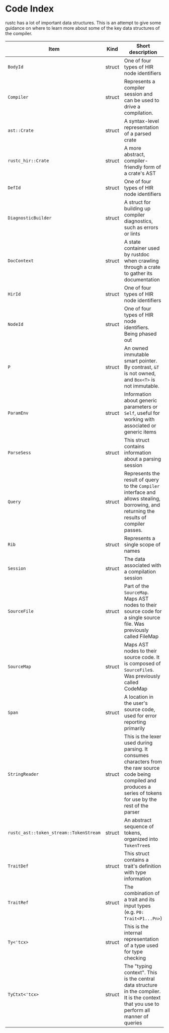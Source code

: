 # Code Index

rustc has a lot of important data structures. This is an attempt to give some
guidance on where to learn more about some of the key data structures of the
compiler.

Item            |  Kind    | Short description           | Chapter            | Declaration
----------------|----------|-----------------------------|--------------------|-------------------
`BodyId` | struct | One of four types of HIR node identifiers | [Identifiers in the HIR] | [compiler/rustc_hir/src/hir.rs](https://doc.rust-lang.org/nightly/nightly-rustc/rustc_hir/struct.BodyId.html)
`Compiler` | struct | Represents a compiler session and can be used to drive a compilation. | [The Rustc Driver and Interface] | [compiler/rustc_interface/src/interface.rs](https://doc.rust-lang.org/nightly/nightly-rustc/rustc_interface/interface/struct.Compiler.html)
`ast::Crate` | struct | A syntax-level representation of a parsed crate | [The parser] | [compiler/rustc_ast/src/ast.rs](https://doc.rust-lang.org/nightly/nightly-rustc/rustc_ast/ast/struct.Crate.html)
`rustc_hir::Crate` | struct | A more abstract, compiler-friendly form of a crate's AST | [The Hir] | [compiler/rustc_hir/src/hir.rs](https://doc.rust-lang.org/nightly/nightly-rustc/rustc_hir/struct.Crate.html)
`DefId` | struct | One of four types of HIR node identifiers | [Identifiers in the HIR] | [compiler/rustc_hir/src/def_id.rs](https://doc.rust-lang.org/nightly/nightly-rustc/rustc_hir/def_id/struct.DefId.html)
`DiagnosticBuilder` | struct | A struct for building up compiler diagnostics, such as errors or lints | [Emitting Diagnostics] | [compiler/rustc_errors/src/diagnostic_builder.rs](https://doc.rust-lang.org/nightly/nightly-rustc/rustc_errors/struct.DiagnosticBuilder.html)
`DocContext` | struct | A state container used by rustdoc when crawling through a crate to gather its documentation | [Rustdoc] | [src/librustdoc/core.rs](https://github.com/rust-lang/rust/blob/master/src/librustdoc/core.rs)
`HirId` | struct | One of four types of HIR node identifiers | [Identifiers in the HIR] | [compiler/rustc_hir/src/hir_id.rs](https://doc.rust-lang.org/nightly/nightly-rustc/rustc_hir/hir_id/struct.HirId.html)
`NodeId` | struct | One of four types of HIR node identifiers. Being phased out | [Identifiers in the HIR] | [compiler/rustc_ast/src/ast.rs](https://doc.rust-lang.org/nightly/nightly-rustc/rustc_ast/node_id/struct.NodeId.html)
`P` | struct | An owned immutable smart pointer. By contrast, `&T` is not owned, and `Box<T>` is not immutable. | None | [compiler/rustc_ast/src/ptr.rs](https://doc.rust-lang.org/nightly/nightly-rustc/rustc_ast/ptr/struct.P.html)
`ParamEnv` | struct | Information about generic parameters or `Self`, useful for working with associated or generic items | [Parameter Environment] | [compiler/rustc_middle/src/ty/mod.rs](https://doc.rust-lang.org/nightly/nightly-rustc/rustc_middle/ty/struct.ParamEnv.html)
`ParseSess` | struct | This struct contains information about a parsing session | [The parser] | [compiler/rustc_session/src/parse/parse.rs](https://doc.rust-lang.org/nightly/nightly-rustc/rustc_session/parse/struct.ParseSess.html)
`Query` | struct | Represents the result of query to the `Compiler` interface and allows stealing, borrowing, and returning the results of compiler passes. | [The Rustc Driver and Interface] | [compiler/rustc_interface/src/queries.rs](https://doc.rust-lang.org/nightly/nightly-rustc/rustc_interface/queries/struct.Query.html)
`Rib` | struct | Represents a single scope of names | [Name resolution] | [compiler/rustc_resolve/src/lib.rs](https://doc.rust-lang.org/nightly/nightly-rustc/rustc_resolve/late/struct.Rib.html)
`Session` | struct | The data associated with a compilation session | [The parser], [The Rustc Driver and Interface] | [compiler/rustc_session/src/session.rs](https://doc.rust-lang.org/nightly/nightly-rustc/rustc_session/struct.Session.html)
`SourceFile` | struct | Part of the `SourceMap`. Maps AST nodes to their source code for a single source file. Was previously called FileMap | [The parser] | [compiler/rustc_span/src/lib.rs](https://doc.rust-lang.org/nightly/nightly-rustc/rustc_span/struct.SourceFile.html)
`SourceMap` | struct | Maps AST nodes to their source code. It is composed of `SourceFile`s. Was previously called CodeMap | [The parser] | [compiler/rustc_span/src/source_map.rs](https://doc.rust-lang.org/nightly/nightly-rustc/rustc_span/source_map/struct.SourceMap.html)
`Span` | struct  | A location in the user's source code, used for error reporting primarily | [Emitting Diagnostics] | [compiler/rustc_span/src/span_encoding.rs](https://doc.rust-lang.org/nightly/nightly-rustc/rustc_span/struct.Span.html)
`StringReader` | struct | This is the lexer used during parsing. It consumes characters from the raw source code being compiled and produces a series of tokens for use by the rest of the parser | [The parser] |  [compiler/rustc_parse/src/lexer/mod.rs](https://doc.rust-lang.org/nightly/nightly-rustc/rustc_parse/lexer/struct.StringReader.html)
`rustc_ast::token_stream::TokenStream` | struct | An abstract sequence of tokens, organized into `TokenTree`s | [The parser], [Macro expansion] | [compiler/rustc_ast/src/tokenstream.rs](https://doc.rust-lang.org/nightly/nightly-rustc/rustc_ast/tokenstream/struct.TokenStream.html)
`TraitDef` | struct | This struct contains a trait's definition with type information | [The `ty` modules] |  [compiler/rustc_middle/src/ty/trait_def.rs](https://doc.rust-lang.org/nightly/nightly-rustc/rustc_middle/ty/trait_def/struct.TraitDef.html)
`TraitRef` | struct | The combination of a trait and its input types (e.g. `P0: Trait<P1...Pn>`) | [Trait Solving: Goals and Clauses]  |  [compiler/rustc_middle/src/ty/sty.rs](https://doc.rust-lang.org/nightly/nightly-rustc/rustc_middle/ty/struct.TraitRef.html)
`Ty<'tcx>` | struct | This is the internal representation of a type used for type checking | [Type checking] | [compiler/rustc_middle/src/ty/mod.rs](https://doc.rust-lang.org/nightly/nightly-rustc/rustc_middle/ty/struct.Ty.html)
`TyCtxt<'tcx>` | struct | The "typing context". This is the central data structure in the compiler. It is the context that you use to perform all manner of queries | [The `ty` modules] | [compiler/rustc_middle/src/ty/context.rs](https://doc.rust-lang.org/nightly/nightly-rustc/rustc_middle/ty/struct.TyCtxt.html)

[The HIR]: ../hir.html
[Identifiers in the HIR]: ../hir.html#hir-id
[The parser]: ../the-parser.html
[The Rustc Driver and Interface]: ../rustc-driver.html
[Type checking]: ../type-checking.html
[The `ty` modules]: ../ty.html
[Rustdoc]: ../rustdoc.html
[Emitting Diagnostics]: ../diagnostics.html
[Macro expansion]: ../macro-expansion.html
[Name resolution]: ../name-resolution.html
[Parameter Environment]: ../param_env.html
[Trait Solving: Goals and Clauses]: ../traits/goals-and-clauses.html#domain-goals
